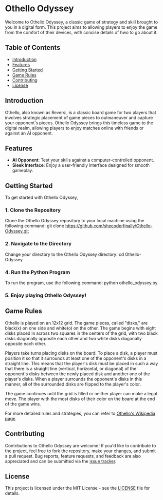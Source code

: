 # Othello Odyssey

Welcome to Othello Odyssey, a classic game of strategy and skill brought to you in a digital form. This project aims to allowing players to enjoy the game from the comfort of their devices, with concise details of hwo to go about it.

## Table of Contents

- [Introduction](#introduction)
- [Features](#features)
- [Getting Started](#getting-started)
- [Game Rules](#game-rules)
- [Contributing](#contributing)
- [License](#license)

## Introduction

Othello, also known as Reversi, is a classic board game for two players that involves strategic placement of game pieces to outmaneuver and capture your opponent's pieces. Othello Odyssey brings this timeless game to the digital realm, allowing players to enjoy matches online with friends or against an AI opponent.

## Features
- **AI Opponent**: Test your skills against a computer-controlled opponent.
- **Sleek Interface**: Enjoy a user-friendly interface designed for smooth gameplay.

## Getting Started
To get started with Othello Odyssey, 

### 1. Clone the Repository

Clone the Othello Odyssey repository to your local machine using the following command:
git clone https://github.com/shecoderfinally/Othello-Odyssey.git


### 2. Navigate to the Directory

Change your directory to the Othello Odyssey directory:
cd Othello-Odyssey

### 4. Run the Python Program

To run the program, use the following command:
python othello_odyssey.py

### 5. Enjoy playing Othello Odyssey!

## Game Rules

Othello is played on an 12x12 grid. The game pieces, called "disks," are black(x) on one side and white(o) on the other. The game begins with eight disks placed in across two squares in the centers of the grid, with two black disks diagonally opposite each other and two white disks diagonally opposite each other.

Players take turns placing disks on the board. To place a disk, a player must position it so that it surrounds at least one of the opponent's disks in a straight line. This means that the player's disk must be placed in such a way that there is a straight line (vertical, horizontal, or diagonal) of the opponent's disks between the newly placed disk and another one of the player's disks. When a player surrounds the opponent's disks in this manner, all of the surrounded disks are flipped to the player's color.

The game continues until the grid is filled or neither player can make a legal move. The player with the most disks of their color on the board at the end of the game wins.

For more detailed rules and strategies, you can refer to [Othello's Wikipedia page](https://en.wikipedia.org/wiki/Reversi).

## Contributing

Contributions to Othello Odyssey are welcome! If you'd like to contribute to the project, feel free to fork the repository, make your changes, and submit a pull request. Bug reports, feature requests, and feedback are also appreciated and can be submitted via the [issue tracker](https://github.com/shecoderfinally/Othello-Odyssey/issues).

## License

This project is licensed under the MIT License - see the [LICENSE](https://github.com/shecoderfinally/Othello-Odyssey/blob/main/LICENSE) file for details.
